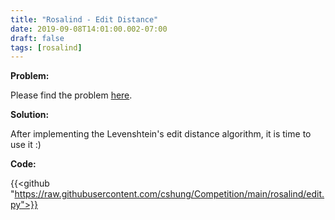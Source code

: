 ```yaml
---
title: "Rosalind - Edit Distance"
date: 2019-09-08T14:01:00.002-07:00
draft: false
tags: [rosalind]
---
```


**Problem:**

Please find the problem [here](http://rosalind.info/problems/edit/).

**Solution:**

After implementing the Levenshtein's edit distance algorithm, it is time to use it :)

**Code:**

{{<github "https://raw.githubusercontent.com/cshung/Competition/main/rosalind/edit.py">}}

